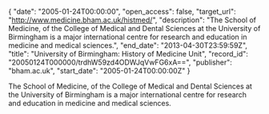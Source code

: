 {
  "date": "2005-01-24T00:00:00", 
  "open_access": false, 
  "target_url": "http://www.medicine.bham.ac.uk/histmed/", 
  "description": "The School of Medicine, of the College of Medical and Dental Sciences at the University of Birmingham is a major international centre for research and education in medicine and medical sciences.", 
  "end_date": "2013-04-30T23:59:59Z", 
  "title": "University of Birmingham: History of Medicine Unit", 
  "record_id": "20050124T000000/trdhW59zd4ODWJqVwFG6xA==", 
  "publisher": "bham.ac.uk", 
  "start_date": "2005-01-24T00:00:00Z"
}

The School of Medicine, of the College of Medical and Dental Sciences at the University of Birmingham is a major international centre for research and education in medicine and medical sciences.